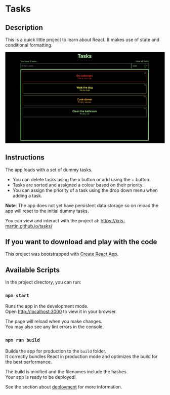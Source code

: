 # Tasks

## Description

This is a quick little project to learn about React. It makes use of state and conditional formatting.

![A screenshot of the Tasks UI](./Tasks.png)

## Instructions

The app loads with a set of dummy tasks.

-   You can delete tasks using the x button or add using the + button.
-   Tasks are sorted and assigned a colour based on their priority.
-   You can assign the priority of a task using the drop down menu when adding a task.

**Note**: The app does not yet have persistent data storage so on reload the app will reset to the initial dummy tasks.

You can view and interact with the project at:
https://kris-martin.github.io/tasks/

## If you want to download and play with the code

This project was bootstrapped with [Create React App](https://github.com/facebook/create-react-app).

## Available Scripts

In the project directory, you can run:

### `npm start`

Runs the app in the development mode.\
Open [http://localhost:3000](http://localhost:3000) to view it in your browser.

The page will reload when you make changes.\
You may also see any lint errors in the console.

### `npm run build`

Builds the app for production to the `build` folder.\
It correctly bundles React in production mode and optimizes the build for the best performance.

The build is minified and the filenames include the hashes.\
Your app is ready to be deployed!

See the section about [deployment](https://facebook.github.io/create-react-app/docs/deployment) for more information.
